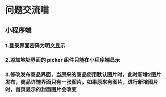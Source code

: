 # 问题交流喵

## 小程序端

### 1.登录界面密码为明文显示

### 2.添加地址界面的 picker 组件只能在小程序端显示

### 3.修改发布商品界面，当原来的商品使用默认图片时，此时新增2图片发布，商品详情界面只有一张图片。如果原来有图片，进行新增图片时，首页显示的封面图片会改变

